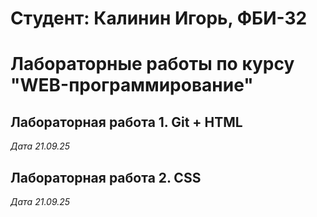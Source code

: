 # Студент: Калинин Игорь, ФБИ-32

# Лабораторные работы по курсу "WEB-программирование"

## Лабораторная работа 1. Git + HTML

*Дата 21.09.25*

## Лабораторная работа 2. CSS

*Дата 21.09.25*
